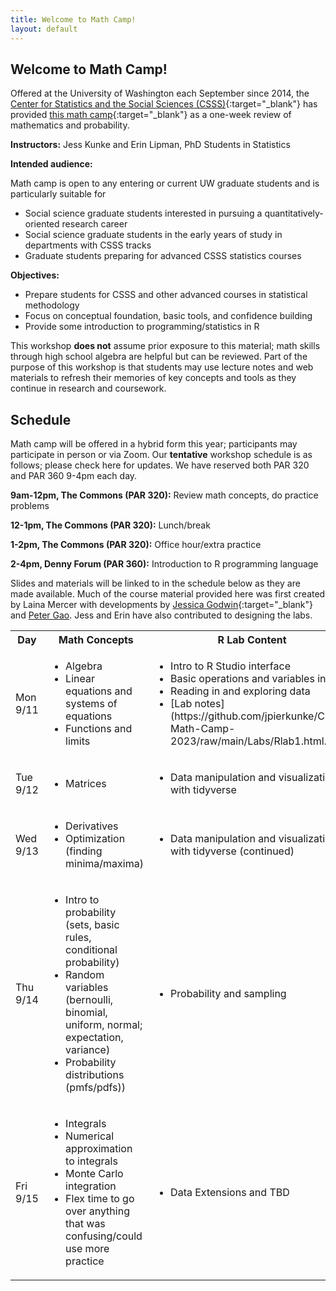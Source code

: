 ```yaml
---
title: Welcome to Math Camp!
layout: default
---
```


## Welcome to Math Camp!

Offered at the University of Washington each September since 2014, the [Center for Statistics and the Social Sciences (CSSS)](https://csss.uw.edu/){:target="_blank"} has provided [this math camp](https://csss.uw.edu/academics/math-camp){:target="_blank"} as a one-week review of mathematics and probability.

**Instructors:** Jess Kunke and Erin Lipman, PhD Students in Statistics

**Intended audience:**

Math camp is open to any entering or current UW graduate students and is particularly suitable for
* Social science graduate students interested in pursuing a quantitatively-oriented research career
* Social science graduate students in the early years of study in departments with CSSS tracks
* Graduate students preparing for advanced CSSS statistics courses

**Objectives:**

* Prepare students for CSSS and other advanced courses in statistical methodology
* Focus on conceptual foundation, basic tools, and confidence building
* Provide some introduction to programming/statistics in R

This workshop **does not** assume prior exposure to this material; math skills through high school algebra are helpful but can be reviewed. Part of the purpose of this workshop is that students may use lecture notes and web materials to refresh their memories of key concepts and tools as they continue in research and coursework.

## Schedule

Math camp will be offered in a hybrid form this year; participants may participate in person or via Zoom. Our **tentative** workshop schedule is as follows; please check here for updates. We have reserved both PAR 320 and PAR 360 9-4pm each day.

  **9am-12pm, The Commons (PAR 320):**  Review math concepts, do practice problems
  
  **12-1pm, The Commons (PAR 320):** Lunch/break
  
  **1-2pm, The Commons (PAR 320):** Office hour/extra practice
  
  **2-4pm, Denny Forum (PAR 360):** Introduction to R programming language
  
Slides and materials will be linked to in the schedule below as they are made available. Much of the course material provided here was first created by Laina Mercer with developments by [Jessica Godwin](https://jlgodwin.github.io/MathCamp){:target="_blank"} and [Peter Gao](https://peteragao.github.io/CSSS-Math-Camp-2021/). Jess and Erin have also contributed to designing the labs.

<!--- this looks fine in preview but not on the rendered website
| **Day** | **Math Concepts**  | **R Lab Content** |
| ------------- | ------------- | ------------- |
| Mon 9/11 | <ul><li> Algebra </li> <li>Linear equations and systems of equations </li> <li> Functions and limits </li></ul> | <ul><li> Intro to R Studio interface </li> <li> Basic operations and variables in R </li> <li> Reading in and exploring data </li> </ul> |
| Tues 9/12 | <ul><li> Matrices </li></ul>|  <ul><li> Data manipulation and visualization with tidyverse </li></ul> |
| Wed 9/13 | <ul><li> Derivatives </li> <li> Optimization (finding minima/maxima)  </li></ul> |  <ul><li> Data manipulation and visualization with tidyverse, continued </li></ul> |
| Thurs 9/14 | <ul><li> Intro to probability (sets, basic rules, conditional probability) </li> <li> Random variables (bernoulli, binomial, uniform, normal; expectation, variance) </li> <li> Probability distributions (pmfs/pdfs)) </li></ul> | <ul><li> Probability and sampling </li></ul> |
| Fri 9/15 | <ul><li> Integrals </li> <li> Numerical approximation to integrals </li> <li> Monte Carlo integration </li> <li> Flex time to go over anything that was confusing/could use more practice </li></ul> |  <ul><li> Data Extensions and TBD </li></ul> |
--->

<!---
### Monday, September 11

**Math Concepts**

- Algebra
- Linear equations and systems of equations
- Functions and limits

<!---[Day 1 slides](https://github.com/jpierkunke/CSSS-Math-Camp-2022/raw/main/Lecture/Lecture1.pdf) (click link to download)---/>

**R Lab**

- Intro to R Studio interface
- Basic operations and variables in R
- Reading in and exploring data

<!---[Day 1 lab guide](https://github.com/jpierkunke/CSSS-Math-Camp-2022/raw/main/Labs/Rlab1.html.zip) (click link to download zip)---/>

### Tuesday, September 12

**Math Concepts**

- Matrices

<!---[Day 2 slides](https://github.com/jpierkunke/CSSS-Math-Camp-2022/raw/main/Lecture/Lecture2_Matrices.pdf) (click link to download)---/>

**R Lab**

- Data manipulation and visualization with tidyverse

<!---[Day 2 lab guide](https://github.com/jpierkunke/CSSS-Math-Camp-2022/raw/main/Labs/RLab2-2022.html.zip) (click link to download zip)---/>
<!---[Day 2 lab R script](https://github.com/jpierkunke/CSSS-Math-Camp-2022/raw/main/Labs/RLab2-2022.R) (click link to download)---/>

### Wednesday, September 13

**Math Concepts**

- Derivatives
- Optimization (finding minima/maxima)

<!---[Day 3 slides](https://github.com/jpierkunke/CSSS-Math-Camp-2022/raw/main/Lecture/Lecture3_Part1_Derivatives.pdf) (click link to download)---/>

**R Lab**

- Data manipulation and visualization with tidyverse, continued

<!---[Day 3 lab materials](https://github.com/jpierkunke/CSSS-Math-Camp-2022/raw/main/Labs/RLab3_materials.zip) (click link to download zip)---/>

### Thursday, September 14

**Math Concepts**

- Intro to probability (sets, basic rules, conditional probability)
- Random variables (bernoulli, binomial, uniform, normal; expectation, variance)
- Probability distributions (pmfs/pdfs)

<!---[Day 4 slides](https://github.com/jpierkunke/CSSS-Math-Camp-2022/raw/main/Lecture/Lecture4_IntroToProbability.pdf) (click link to download)

[Paper on relative risk vs odds ratio](https://github.com/jpierkunke/CSSS-Math-Camp-2022/raw/main/Lecture/relative-risk-odds-ratio-paper.pdf) (click link to download)---/>

**R Lab**

- Probability and sampling

<!---
[Day 4 lab materials](https://github.com/jpierkunke/CSSS-Math-Camp-2022/raw/main/Labs/RLab4_materials.zip) (click link to download zip)

[Day 4 lab solutions](https://github.com/jpierkunke/CSSS-Math-Camp-2022/raw/main/Labs/RLab4_solutions.zip) (click link to download zip)
---/>

### Friday, September 15

**Math Concepts**

- Integrals
- Numerical approximation to integrals
- Monte Carlo integration
- Flex time to go over anything that was confusing/could use more practice

<!---
[Day 5 slides](https://github.com/jpierkunke/CSSS-Math-Camp-2022/raw/main/Lecture/Lecture5_Integrals.pdf) (click link to download)
---/>

**R Lab**

- Extensions and TBD

<!---
[Day 5 lab materials](https://github.com/jpierkunke/CSSS-Math-Camp-2022/raw/main/Labs/RLab5_materials.zip) (click link to download zip)
---/>

--->


<table>
  <tbody>
    <tr>
      <th>Day</th>
      <th>Math Concepts</th>
      <th>R Lab Content</th>
    </tr>
    <tr>
      <td>Mon 9/11</td>
      <td>
        <ul>
          <li>Algebra</li>
          <li>Linear equations and systems of equations</li>
          <li>Functions and limits</li>
        </ul>
      </td>
      <td>
        <ul>
          <li>Intro to R Studio interface</li>
          <li>Basic operations and variables in R</li>
          <li>Reading in and exploring data</li>
          <li>[Lab notes](https://github.com/jpierkunke/CSSS-Math-Camp-2023/raw/main/Labs/Rlab1.html.zip)</li>
        </ul>
      </td>
    </tr>
    <tr>
      <td>Tue 9/12</td>
      <td>
        <ul>
          <li>Matrices</li>
        </ul>
      </td>
      <td>
        <ul>
          <li>Data manipulation and visualization with tidyverse</li>
        </ul>
      </td>
    </tr>
    <tr>
      <td>Wed 9/13</td>
      <td>
        <ul>
          <li>Derivatives </li>
          <li>Optimization (finding minima/maxima)</li>
        </ul>
      </td>
      <td>
        <ul>
          <li>Data manipulation and visualization with tidyverse (continued)</li>
        </ul>
      </td>
    </tr>
    <tr>
      <td>Thu 9/14</td>
      <td>
        <ul>
          <li>Intro to probability (sets, basic rules, conditional probability)</li>
          <li>Random variables (bernoulli, binomial, uniform, normal; expectation, variance)</li>
          <li>Probability distributions (pmfs/pdfs))</li>
        </ul>
      </td>
      <td>
        <ul>
          <li>Probability and sampling</li>
        </ul>
      </td>
    </tr>
    <tr>
      <td>Fri 9/15</td>
      <td>
        <ul>
          <li>Integrals</li>
          <li>Numerical approximation to integrals</li>
          <li>Monte Carlo integration</li>
          <li>Flex time to go over anything that was confusing/could use more practice</li>
        </ul>
      </td>
      <td>
        <ul>
          <li>Data Extensions and TBD</li>
        </ul>
      </td>
    </tr>
  </tbody>
</table>
